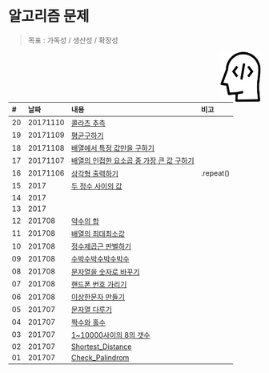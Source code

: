 # 알고리즘 문제
> 목표 : 가독성 / 생산성 / 확장성

<img src="./img.svg" alt="" align="right" width="80" height="100">

| #   | 날짜     | 내용     |  비고 |
| :-- | :------- | :--------------------  | :------- |
| 20 | 20171110 |[콜라츠 추측](/20_콜라츠추측.js) |  |
| 19 | 20171109 |[평균구하기](/19_평균구하기.js) |  |
| 18 | 20171108 |[배열에서 특정 값만을 구하기](/18_배열에서_특정_값만을_구하기.js) |||
| 17 | 20171107 |[배열의 인접한 요소곱 중 가장 큰 값 구하기](/17_배열의_인접한_요소곱_중_가장_큰_값_구하기.js) | | |
| 16 | 20171106 |[삼각형 출력하기](/16_삼각형_출력하기.js) | .repeat() | |
| 15 | 2017 | [두 정수 사이의 값](/15_두정수사이의값.js) |||
| 14 | 2017 | |||
| 13 | 2017 | |||
| 12 | 201708 |[약수의 합](/12_약수의_합.js) |||
| 11 | 201708 |[배열의 최대최소값](/11_배열의_최대최소값_구하기.js) |||
| 10 | 201708 |[정수제곱근 판별하기](/10_정수제곱근_판별하기.js) |||
| 09 | 201708 |[수박수박수박수박수](/09_수박수박수박수박수.js) |||
| 08 | 201708 |[문자열을 숫자로 바꾸기](/08_문자열을_숫자로_바꾸기.js) |||
| 07 | 201708 |[핸드폰 번호 가리기](/07_핸드폰_번호_가리기.js) |||
| 06 | 201708 |[이상한문자 만들기](/06_이상한문자_만들기.js) |||
| 05 | 201707 |[문자열 다루기](/05_문자열_다루기.js) |||
| 04 | 201707 |[짝수와 홀수](/04_짝수와_홀수.js) |||
| 03 | 201707 |[1~10000사이의 8의 갯수](/03_numberEight.js) |||
| 02 | 201707 |[Shortest_Distance](/02_Shortest_Distance.js) |||
| 01 | 201707 |[Check_Palindrom](/01_Check_Palindrom.js) |||
